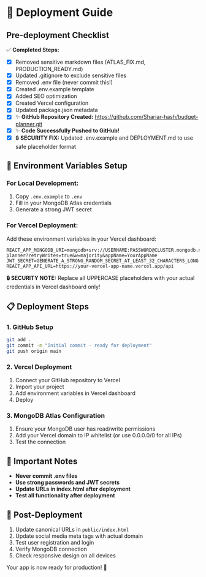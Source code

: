 # 🚀 Deployment Guide

## Pre-deployment Checklist

✅ **Completed Steps:**
- [x] Removed sensitive markdown files (ATLAS_FIX.md, PRODUCTION_READY.md)
- [x] Updated .gitignore to exclude sensitive files
- [x] Removed .env file (never commit this!)
- [x] Created .env.example template
- [x] Added SEO optimization
- [x] Created Vercel configuration
- [x] Updated package.json metadata
- [x] ✨ **GitHub Repository Created:** https://github.com/Shariar-hash/budget-planner.git
- [x] ✨ **Code Successfully Pushed to GitHub!**
- [x] 🔒 **SECURITY FIX:** Updated .env.example and DEPLOYMENT.md to use safe placeholder format

## 🔐 Environment Variables Setup

### For Local Development:
1. Copy `.env.example` to `.env`
2. Fill in your MongoDB Atlas credentials
3. Generate a strong JWT secret

### For Vercel Deployment:
Add these environment variables in your Vercel dashboard:

```env
REACT_APP_MONGODB_URI=mongodb+srv://USERNAME:PASSWORD@CLUSTER.mongodb.net/budget-planner?retryWrites=true&w=majority&appName=YourAppName
JWT_SECRET=GENERATE_A_STRONG_RANDOM_SECRET_AT_LEAST_32_CHARACTERS_LONG
REACT_APP_API_URL=https://your-vercel-app-name.vercel.app/api
```

**🔒 SECURITY NOTE:** Replace all UPPERCASE placeholders with your actual credentials in Vercel dashboard only!

## 📋 Deployment Steps

### 1. GitHub Setup
```bash
git add .
git commit -m "Initial commit - ready for deployment"
git push origin main
```

### 2. Vercel Deployment
1. Connect your GitHub repository to Vercel
2. Import your project
3. Add environment variables in Vercel dashboard
4. Deploy

### 3. MongoDB Atlas Configuration
1. Ensure your MongoDB user has read/write permissions
2. Add your Vercel domain to IP whitelist (or use 0.0.0.0/0 for all IPs)
3. Test the connection

## 🎯 Important Notes

- **Never commit .env files**
- **Use strong passwords and JWT secrets**
- **Update URLs in index.html after deployment**
- **Test all functionality after deployment**

## 🔧 Post-Deployment

1. Update canonical URLs in `public/index.html`
2. Update social media meta tags with actual domain
3. Test user registration and login
4. Verify MongoDB connection
5. Check responsive design on all devices

Your app is now ready for production! 🎉
